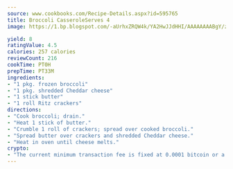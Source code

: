```yaml
---
source: www.cookbooks.com/Recipe-Details.aspx?id=595765
title: Broccoli CasseroleServes 4  
image: https://1.bp.blogspot.com/-aUrhxZRQW4k/YA2HwJJdHHI/AAAAAAAABgY/z2R8OXCxqDoBQtRn-q-fHG8g9_G4G1HBwCLcBGAsYHQ/s320/13.png

yield: 8
ratingValue: 4.5
calories: 257 calories
reviewCount: 216
cookTime: PT0H
prepTime: PT33M
ingredients:
- "1 pkg. frozen broccoli"
- "1 pkg. shredded Cheddar cheese"
- "1 stick butter"
- "1 roll Ritz crackers"
directions:
- "Cook broccoli; drain."
- "Heat 1 stick of butter."
- "Crumble 1 roll of crackers; spread over cooked broccoli."
- "Spread butter over crackers and shredded Cheddar cheese."
- "Heat in oven until cheese melts."
crypto:
- "The current minimum transaction fee is fixed at 0.0001 bitcoin or a tenth of a millibitcoin per kilobyte, recently decreased from one millibitcoin."
---
```

